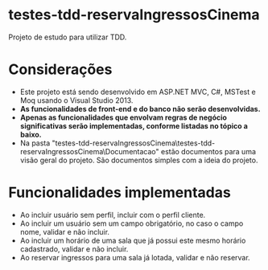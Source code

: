 # testes-tdd-reservaIngressosCinema
Projeto de estudo para utilizar TDD.

# Considerações
- Este projeto está sendo desenvolvido em ASP.NET MVC, C#, MSTest e Moq usando o Visual Studio 2013.
- <b>As funcionalidades de front-end e do banco não serão desenvolvidas.</b>
- <b>Apenas as funcionalidades que envolvam regras de negócio significativas serão implementadas, conforme listadas no tópico a baixo.</b>
- Na pasta "testes-tdd-reservaIngressosCinema\testes-tdd-reservaIngressosCinema\Documentacao" estão documentos para uma visão geral do projeto. São documentos simples com a ideia do projeto.

# Funcionalidades implementadas
- Ao incluir usuário sem perfil, incluir com o perfil cliente.
- Ao incluir um usuário sem um campo obrigatório, no caso o campo nome, validar e não incluir.
- Ao incluir um horário de uma sala que já possui este mesmo horário cadastrado, validar e não incluir.
- Ao reservar ingressos para uma sala já lotada, validar e não reservar.
